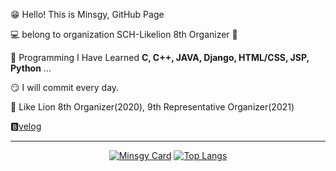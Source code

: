 
😁 Hello! This is Minsgy, GitHub Page  


💻 belong to organization  SCH-Likelion 8th Organizer 🦁  


🤩 Programming I Have Learned **C, C++, JAVA, Django, HTML/CSS, JSP, Python** ...  


😏 I will commit every day.  
  
🦁 Like Lion 8th Organizer(2020), 9th Representative Organizer(2021)  
  
🅱[velog](https://velog.io/@minsgy)  

  
  
<div align=center>  
  
---


[![Minsgy Card](https://raw.githubusercontent.com/minsgy/github-profile-summary-cards-example/master/profile-summary-card-output/nord_dark/0-profile-details.svg)](https://github.com/minsgy/github-profile-summary-cards)
[![Top Langs](https://github-readme-stats.vercel.app/api/top-langs/?username=minsgy&layout=compact)](https://github.com/anuraghazra/github-readme-stats)
</div>

